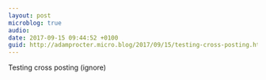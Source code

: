 ```yaml
---
layout: post
microblog: true
audio: 
date: 2017-09-15 09:44:52 +0100
guid: http://adamprocter.micro.blog/2017/09/15/testing-cross-posting.html
---
```

Testing cross posting (ignore)
